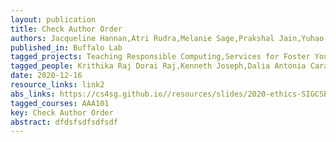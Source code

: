 ```yaml
---
layout: publication
title: Check Author Order
authors: Jacqueline Hannan,Atri Rudra,Melanie Sage,Prakshal Jain,Yuhao Du,<a href = 'https://www.w3schools.com/' target='_blank'>Jonathan Wu</a>
published_in: Buffalo Lab
tagged_projects: Teaching Responsible Computing,Services for Foster Youth,Education 1
tagged_people: Krithika Raj Dorai Raj,Kenneth Joseph,Dalia Antonia Caraballo Muller,Connor Wurst,a href = 'https://www.w3schools.com/' target='_blank'>Person 3</a>
date: 2020-12-16
resource_links: link2
abs_links: https://cs4sg.github.io//resources/slides/2020-ethics-SIGCSE.pptx,https://cs4sg.github.io//resources/papers/general.txt
tagged_courses: AAA101
key: Check Author Order
abstract: dfdsfsdfsdfsdf
---
```

